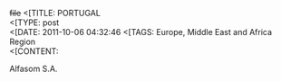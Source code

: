 ~~file~~
<[TITLE: 	PORTUGAL	
<[TYPE: 	post	
<[DATE: 	2011-10-06 04:32:46	
<[TAGS: 	Europe, Middle East and Africa Region	
<[CONTENT: 	



Alfasom S.A.



